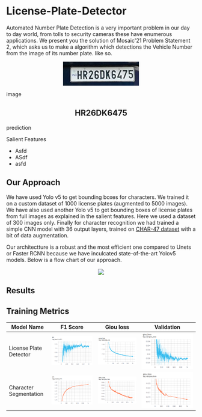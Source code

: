 # License-Plate-Detector
Automated Number Plate Detection is a very important problem in our day to day world, from tolls to security cameras these have enumerous applications.
We present you the solution of Mosaic'21 Problem Statement 2, which asks us to make a algorithm which detections the Vehicle Number from the image of its number plate.
like so.
<p align="center">
<img src="sample_plates/plate_1.jpg?raw=true" align="center"/>

image
<h2 align="center">HR26DK6475</h2>

prediction
</p>

Salient Features
- Asfd
- ASdf
- asfd

## Our Approach

We have used Yolo v5 to get bounding boxes for characters. We trained it on a custom dataset of 1000 license plates (augmented to 5000 images).
We have also used another Yolo v5 to get bounding boxes of license plates from full images as explained in the salient features. Here we used a dataset of 300 images only.
Finally for character recognition we had trained a simple CNN model with 36 output layers, trained on [CHAR-47 dataset](http://www.ee.surrey.ac.uk/CVSSP/demos/chars74k/) with a bit of data augmentation.

Our architectture is a robust and the most efficient one compared to Unets or Faster RCNN because we have inculcated state-of-the-art Yolov5 models.
Below is a flow chart of our approach.

<p align="center">
<img src="sample_plates/approach.png?raw=true" align="center"/>
</p>

## Results

## Training Metrics
|Model Name| F1 Score| Giou loss | Validation |
|--|--|--|--|
|License Plate Detector|![F1_score](curves/license_train_f1.png?raw=true)|![Giou_loss](curves/license_train_loss.png?raw=true)|![Giou_val_loss](curves/license_val_loss.png?raw=true)|
|Character Segmentation|![F1_score](curves/character_train_f1.png?raw=true)|![Giou_loss](curves/character_train_loss.png?raw=true)|![Giou_val_loss](curves/character_val_loss.png?raw=true)|

